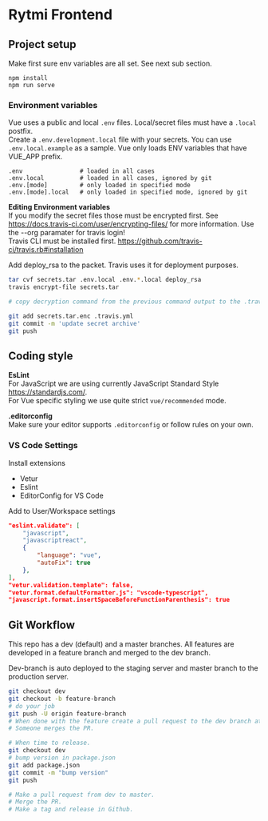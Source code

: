 # Rytmi Frontend


## Project setup

Make first sure env variables are all set. See next sub section.

```
npm install
npm run serve
```

### Environment variables

Vue uses a public and local `.env` files. Local/secret files must have a `.local` postfix.  
Create a `.env.development.local` file with your secrets. You can use `.env.local.example` as a sample.
Vue only loads ENV variables that have VUE_APP prefix.

```
.env                # loaded in all cases
.env.local          # loaded in all cases, ignored by git
.env.[mode]         # only loaded in specified mode
.env.[mode].local   # only loaded in specified mode, ignored by git
```

**Editing Environment variables**  
If you modify the secret files those must be encrypted first. See https://docs.travis-ci.com/user/encrypting-files/ for more information. Use the --org paramater for travis login!    
Travis CLI must be installed first. https://github.com/travis-ci/travis.rb#installation

Add deploy_rsa to the packet. Travis uses it for deployment purposes.

```bash
tar cvf secrets.tar .env.local .env.*.local deploy_rsa
travis encrypt-file secrets.tar

# copy decryption command from the previous command output to the .travis.yml

git add secrets.tar.enc .travis.yml
git commit -m 'update secret archive'
git push
```

## Coding style

**EsLint**  
For JavaScript we are using currently JavaScript Standard Style https://standardjs.com/.  
For Vue specific styling we use quite strict `vue/recommended` mode.

**.editorconfig**  
Make sure your editor supports `.editorconfig` or follow rules on your own.

### VS Code Settings
Install extensions
- Vetur
- Eslint
- EditorConfig for VS Code

Add to User/Workspace settings
```json
"eslint.validate": [
    "javascript",
    "javascriptreact",
    {
        "language": "vue",
        "autoFix": true
    },
],
"vetur.validation.template": false,
"vetur.format.defaultFormatter.js": "vscode-typescript",
"javascript.format.insertSpaceBeforeFunctionParenthesis": true
```


## Git Workflow

This repo has a dev (default) and a master branches. All features are developed in a feature branch and merged to the dev branch.

Dev-branch is auto deployed to the staging server and master branch to the production server.

```bash
git checkout dev
git checkout -b feature-branch
# do your job
git push -U origin feature-branch
# When done with the feature create a pull request to the dev branch at github.
# Someone merges the PR.

# When time to release.
git checkout dev
# bump version in package.json
git add package.json
git commit -m "bump version"
git push

# Make a pull request from dev to master.
# Merge the PR.
# Make a tag and release in Github.
```

